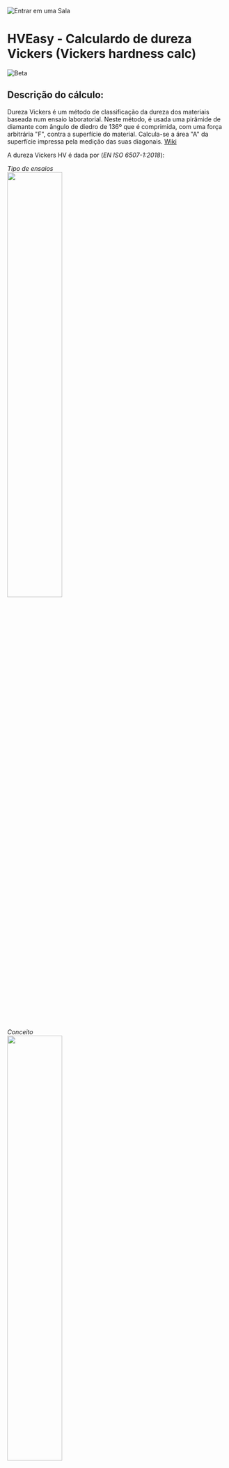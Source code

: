 ![Entrar em uma Sala](./res/icons/drawable-hdpi/logo.png)
  
# HVEasy - Calculardo de dureza Vickers (Vickers hardness calc)
![Beta](./docs/HVEasy_Demo_01.gif)
  
## Descrição do cálculo:
Dureza Vickers é um método de classificação da dureza dos materiais baseada num ensaio laboratorial. Neste método, é usada uma pirâmide de diamante com ângulo de diedro de 136º que é comprimida, com uma força arbitrária "F", contra a superfície do material. Calcula-se a área "A" da superfície impressa pela medição das suas diagonais. [Wiki](https://pt.wikipedia.org/wiki/Dureza_Vickers)
  
A dureza Vickers HV é dada por (*EN ISO 6507-1:2018*):  
  
_Tipo de ensaios_  
<img src="./docs/Table_1.png" height="50%" width="50%">

_Conceito_  
<img src="./docs/Principle.png" height="50%" width="50%">

_Calculo_  
<img src="./docs/Table_2.png" height="50%" width="50%">

_Designação_  
<img src="./docs/HV.png" height="50%" width="50%">

_Forças Totais_  
<img src="./docs/Table_4.png" height="50%" width="50%">
  
## Tecnologias Utilziadas
**Tecnologia:** JS / HTML / CSS / Cordova
  
## Lista de funcionalidades
- [x] Cálculos baseados nas diagonais
- [x] Conversão para GPA e MPA
- [x] Cáculo de médias acumuladas e Desvio Padrão
- [x] Exportar dados em CSV
- [ ] Cálculo reverso
  
## Versão BETA
_[Versão Beta Android]()_
  
![Beta](./docs/HVEasy_Demo_01.gif)
  
![Beta](./docs/HVEasy_Demo_03.gif)
  
![Beta - Error Manager](./docs/HVEasy_Demo_02.gif)